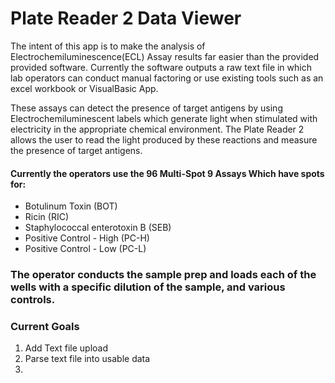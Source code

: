 # Plate Reader 2 Data Viewer

The intent of this app is to make the analysis of Electrochemiluminescence(ECL) Assay results far easier than the provided provided software. Currently the software outputs a raw text file in which lab operators can conduct manual factoring or use existing tools such as an excel workbook or VisualBasic App.

These assays can detect the presence of target antigens by using Electrochemiluminescent labels which generate light when stimulated with electricity in the appropriate chemical environment. The Plate Reader 2 allows the user to read the light produced by these reactions and measure the presence of target antigens.

#### Currently the operators use the 96 Multi-Spot 9 Assays Which have spots for:

- Botulinum Toxin (BOT)
- Ricin (RIC)
- Staphylococcal enterotoxin B (SEB)
- Positive Control - High (PC-H)
- Positive Control - Low (PC-L)

### The operator conducts the sample prep and loads each of the wells with a specific dilution of the sample, and various controls.

### Current Goals

1. Add Text file upload
2. Parse text file into usable data
3.
